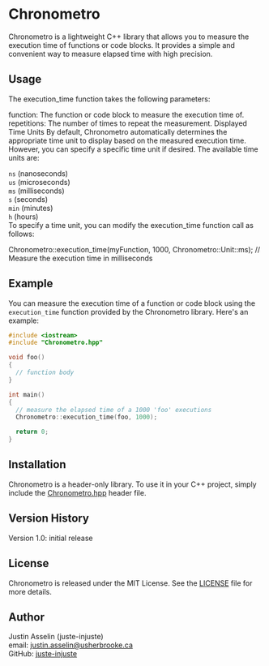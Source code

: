# Chronometro

Chronometro is a lightweight C++ library that allows you to measure the execution time of functions or code blocks. It provides a simple and convenient way to measure elapsed time with high precision.

## Usage

The execution_time function takes the following parameters:

function: The function or code block to measure the execution time of.
repetitions: The number of times to repeat the measurement.
Displayed Time Units
By default, Chronometro automatically determines the appropriate time unit to display based on the measured execution time. However, you can specify a specific time unit if desired. The available time units are:

`ns` (nanoseconds)<br>
`us` (microseconds)<br>
`ms` (milliseconds)<br>
`s` (seconds)<br>
`min` (minutes)<br>
`h` (hours)<br>
To specify a time unit, you can modify the execution_time function call as follows:

Chronometro::execution_time(myFunction, 1000, Chronometro::Unit::ms); // Measure the execution time in milliseconds


## Example

You can measure the execution time of a function or code block using the `execution_time` function provided by the Chronometro library. Here's an example:

```cpp
#include <iostream>
#include "Chronometro.hpp"

void foo()
{
  // function body
}

int main()
{
  // measure the elapsed time of a 1000 'foo' executions
  Chronometro::execution_time(foo, 1000); 

  return 0;
}
```

## Installation
Chronometro is a header-only library. To use it in your C++ project, simply include the [Chronometro.hpp](include/Chronometro.hpp) header file.

## Version History
Version 1.0: initial release

## License
Chronometro is released under the MIT License. See the [LICENSE](LICENSE) file for more details.

## Author
Justin Asselin (juste-injuste)  
email: justin.asselin@usherbrooke.ca  
GitHub: [juste-injuste](https://github.com/juste-injuste)